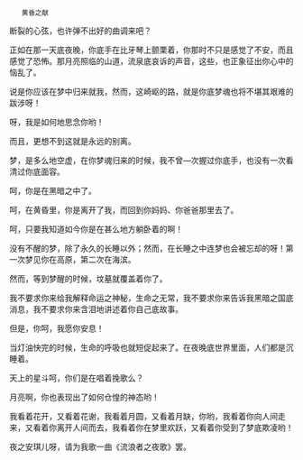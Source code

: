        黄昏之献 

   断裂的心弦，也许弹不出好的曲调来吧？ 

   正如在那一天底夜晚，你底手在比牙琴上颤栗着，你那时不只是感觉了不安，而且感觉了恐怖。那月亮照临的山道，流泉底哀诉的声音，这些，也正象征出你心中的恼乱了。 

   说是你应该在梦中归来就我，然而，这崎岖的路，就是你底梦魂也将不堪其艰难的跋涉呀！ 

   呀，我是如何地思念你哟！ 

   而且，更想不到这就是永远的别离。 

   梦，是多么地空虚，在你梦魂归来的时候，我不曾—次握过你底手，也没有一次看清过你底面容。 

   呵，你是在黑暗之中了。 

   呵，在黄昏里，你是离开了我，而回到你妈妈、你爸爸那里去了。 

   呵，只要我知道如今你是在甚么地方躺卧着的啊！ 

   没有不醒的梦，除了永久的长睡以外；然而，在长睡之中连梦也会被忘却的呀！第一次梦见你在高原，第二次在海滨。 

   然而，等到梦醒的时候，坟墓就覆盖着你了。 

   我不要求你来给我解释命运之神秘，生命之无常，我不要求你来告诉我黑暗之国底消息，我不要求你来含泪地讲述着你自己底故事。 

   但是，你呵，我愿你安息！ 

   当灯油快完的时候，生命的呼吸也就短促起来了。在夜晚底世界里面，人们都是沉睡着。 

   天上的星斗呵，你们是在唱着挽歌么？ 

   月亮啊，你也表现出了如何仓惶的神态哟！ 

   我看着花开，又看着花谢，我看着月圆，又看着月缺，你哟，我看着你向人间走来，又看着你离开人间而去，我看着你在梦里欢跃，又看着你受到了梦底欺凌哟！ 

   夜之安琪儿呀，请为我歌一曲《流浪者之夜歌》罢。 

